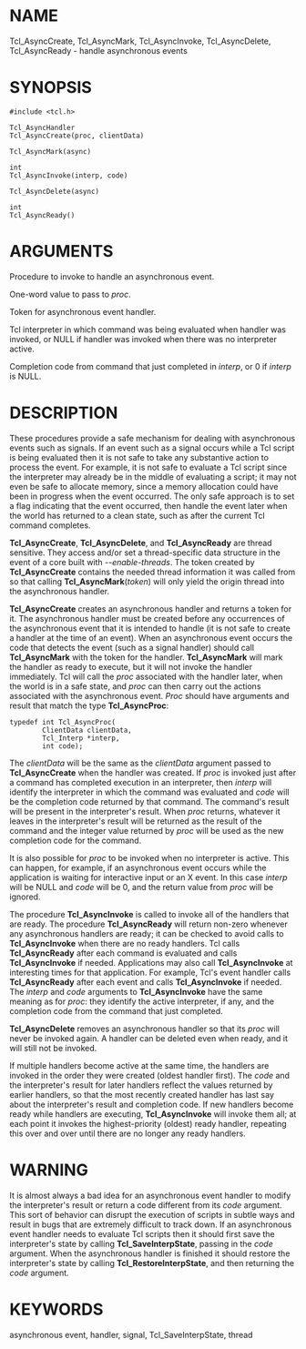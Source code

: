 # NAME

Tcl_AsyncCreate, Tcl_AsyncMark, Tcl_AsyncInvoke, Tcl_AsyncDelete,
Tcl_AsyncReady - handle asynchronous events

# SYNOPSIS

    #include <tcl.h>

    Tcl_AsyncHandler
    Tcl_AsyncCreate(proc, clientData)

    Tcl_AsyncMark(async)

    int
    Tcl_AsyncInvoke(interp, code)

    Tcl_AsyncDelete(async)

    int
    Tcl_AsyncReady()

# ARGUMENTS

Procedure to invoke to handle an asynchronous event.

One-word value to pass to *proc*.

Token for asynchronous event handler.

Tcl interpreter in which command was being evaluated when handler was
invoked, or NULL if handler was invoked when there was no interpreter
active.

Completion code from command that just completed in *interp*, or 0 if
*interp* is NULL.

# DESCRIPTION

These procedures provide a safe mechanism for dealing with asynchronous
events such as signals. If an event such as a signal occurs while a Tcl
script is being evaluated then it is not safe to take any substantive
action to process the event. For example, it is not safe to evaluate a
Tcl script since the interpreter may already be in the middle of
evaluating a script; it may not even be safe to allocate memory, since a
memory allocation could have been in progress when the event occurred.
The only safe approach is to set a flag indicating that the event
occurred, then handle the event later when the world has returned to a
clean state, such as after the current Tcl command completes.

**Tcl_AsyncCreate**, **Tcl_AsyncDelete**, and **Tcl_AsyncReady** are
thread sensitive. They access and/or set a thread-specific data
structure in the event of a core built with *\--enable-threads*. The
token created by **Tcl_AsyncCreate** contains the needed thread
information it was called from so that calling
**Tcl_AsyncMark**(*token*) will only yield the origin thread into the
asynchronous handler.

**Tcl_AsyncCreate** creates an asynchronous handler and returns a token
for it. The asynchronous handler must be created before any occurrences
of the asynchronous event that it is intended to handle (it is not safe
to create a handler at the time of an event). When an asynchronous event
occurs the code that detects the event (such as a signal handler) should
call **Tcl_AsyncMark** with the token for the handler. **Tcl_AsyncMark**
will mark the handler as ready to execute, but it will not invoke the
handler immediately. Tcl will call the *proc* associated with the
handler later, when the world is in a safe state, and *proc* can then
carry out the actions associated with the asynchronous event. *Proc*
should have arguments and result that match the type **Tcl_AsyncProc**:

    typedef int Tcl_AsyncProc(
            ClientData clientData,
            Tcl_Interp *interp,
            int code);

The *clientData* will be the same as the *clientData* argument passed to
**Tcl_AsyncCreate** when the handler was created. If *proc* is invoked
just after a command has completed execution in an interpreter, then
*interp* will identify the interpreter in which the command was
evaluated and *code* will be the completion code returned by that
command. The command\'s result will be present in the interpreter\'s
result. When *proc* returns, whatever it leaves in the interpreter\'s
result will be returned as the result of the command and the integer
value returned by *proc* will be used as the new completion code for the
command.

It is also possible for *proc* to be invoked when no interpreter is
active. This can happen, for example, if an asynchronous event occurs
while the application is waiting for interactive input or an X event. In
this case *interp* will be NULL and *code* will be 0, and the return
value from *proc* will be ignored.

The procedure **Tcl_AsyncInvoke** is called to invoke all of the
handlers that are ready. The procedure **Tcl_AsyncReady** will return
non-zero whenever any asynchronous handlers are ready; it can be checked
to avoid calls to **Tcl_AsyncInvoke** when there are no ready handlers.
Tcl calls **Tcl_AsyncReady** after each command is evaluated and calls
**Tcl_AsyncInvoke** if needed. Applications may also call
**Tcl_AsyncInvoke** at interesting times for that application. For
example, Tcl\'s event handler calls **Tcl_AsyncReady** after each event
and calls **Tcl_AsyncInvoke** if needed. The *interp* and *code*
arguments to **Tcl_AsyncInvoke** have the same meaning as for *proc*:
they identify the active interpreter, if any, and the completion code
from the command that just completed.

**Tcl_AsyncDelete** removes an asynchronous handler so that its *proc*
will never be invoked again. A handler can be deleted even when ready,
and it will still not be invoked.

If multiple handlers become active at the same time, the handlers are
invoked in the order they were created (oldest handler first). The
*code* and the interpreter\'s result for later handlers reflect the
values returned by earlier handlers, so that the most recently created
handler has last say about the interpreter\'s result and completion
code. If new handlers become ready while handlers are executing,
**Tcl_AsyncInvoke** will invoke them all; at each point it invokes the
highest-priority (oldest) ready handler, repeating this over and over
until there are no longer any ready handlers.

# WARNING

It is almost always a bad idea for an asynchronous event handler to
modify the interpreter\'s result or return a code different from its
*code* argument. This sort of behavior can disrupt the execution of
scripts in subtle ways and result in bugs that are extremely difficult
to track down. If an asynchronous event handler needs to evaluate Tcl
scripts then it should first save the interpreter\'s state by calling
**Tcl_SaveInterpState**, passing in the *code* argument. When the
asynchronous handler is finished it should restore the interpreter\'s
state by calling **Tcl_RestoreInterpState**, and then returning the
*code* argument.

# KEYWORDS

asynchronous event, handler, signal, Tcl_SaveInterpState, thread
